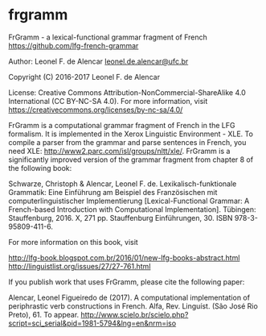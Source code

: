 # frgramm
FrGramm - a lexical-functional grammar fragment of French https://github.com/lfg-french-grammar

Author: Leonel F. de Alencar <leonel.de.alencar@ufc.br>

Copyright (C) 2016-2017 Leonel F. de Alencar

License: Creative Commons Attribution-NonCommercial-ShareAlike 4.0 International (CC BY-NC-SA 4.0). For  more information, visit https://creativecommons.org/licenses/by-nc-sa/4.0/

FrGramm is a computational grammar fragment of French in the LFG formalism. It is implemented in the Xerox Linguistic Environment - XLE. To compile a parser from the grammar and parse sentences in French, you need XLE: http://www2.parc.com/isl/groups/nltt/xle/. FrGramm is a significantly improved version of the grammar fragment from chapter 8 of the following book:

Schwarze, Christoph & Alencar, Leonel F. de. Lexikalisch-funktionale Grammatik: Eine Einführung am Beispiel des Französischen mit computerlinguistischer Implementierung [Lexical-Functional Grammar: A French-based Introduction with Computational Implementation]. Tübingen: Stauffenburg, 2016. X, 271 pp. Stauffenburg Einführungen, 30. ISBN 978-3-95809-411-6.

For more information on this book, visit 

http://lfg-book.blogspot.com.br/2016/01/new-lfg-books-abstract.html
http://linguistlist.org/issues/27/27-761.html


If you publish work that uses FrGramm, please cite the following paper:
 
Alencar, Leonel Figueiredo de (2017). A computational implementation of periphrastic verb constructions in French. Alfa, Rev. Linguíst. (São José Rio Preto), 61. To appear. http://www.scielo.br/scielo.php?script=sci_serial&pid=1981-5794&lng=en&nrm=iso 
